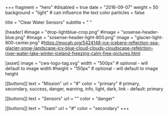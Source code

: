 +++
fragment = "hero"
#disabled = true
date = "2016-09-07"
weight = 50
background = "light" # can influence the text color
particles = false

title = "Clear Water Sensors"
subtitle = " "

[header]
  #image = "drop-lightblue-crop.png"
  #image = "sosense-header-blue.png"
  #image = "sosense-header-light-800.png"
  image = "glacier-light-800-center.png"
  #https://mocah.org/5424148-ice-iceberg-reflection-sea-glacier-snow-landscape-icy-blue-cloud-clouds-cloudscape-refelction-river-water-lake-winter-iceland-freezing-calm-free-pictures.html

[asset]
  image = "cws-logo-tag.svg"
  width = "500px" # optional - will default to image width
  #height = "150px" # optional - will default to image height

[[buttons]]
  text = "Mission"
  url = "#"
  color = "primary" # primary, secondary, success, danger, warning, info, light, dark, link - default: primary

[[buttons]]
  text = "Sensors"
  url = ""
  color = "danger"

[[buttons]]
  text = "Team"
  url = "#"
  color = "secondary"
+++

